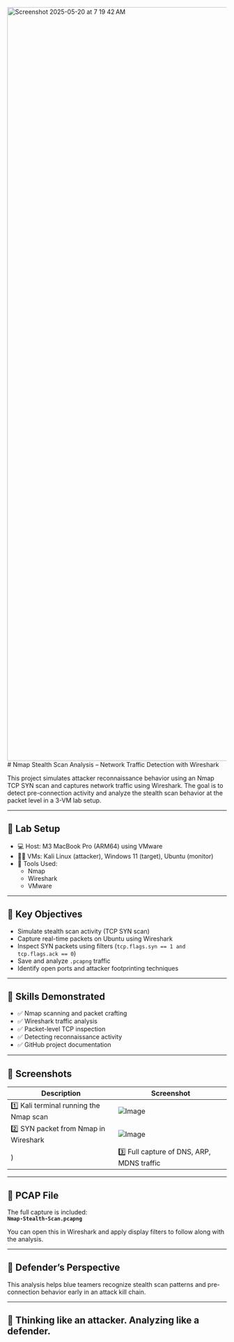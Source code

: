 <img width="1728" alt="Screenshot 2025-05-20 at 7 19 42 AM" src="https://github.com/user-attachments/assets/95934eea-b6f2-4ba2-a080-4c2ad286c434" />
# Nmap Stealth Scan Analysis – Network Traffic Detection with Wireshark

This project simulates attacker reconnaissance behavior using an Nmap TCP SYN scan and captures network traffic using Wireshark. The goal is to detect pre-connection activity and analyze the stealth scan behavior at the packet level in a 3-VM lab setup.

---

## 🧪 Lab Setup

- 💻 Host: M3 MacBook Pro (ARM64) using VMware
- 🐱‍💻 VMs: Kali Linux (attacker), Windows 11 (target), Ubuntu (monitor)
- 🔧 Tools Used:
  - Nmap
  - Wireshark
  - VMware

---

## 📌 Key Objectives

- Simulate stealth scan activity (TCP SYN scan)
- Capture real-time packets on Ubuntu using Wireshark
- Inspect SYN packets using filters (`tcp.flags.syn == 1 and tcp.flags.ack == 0`)
- Save and analyze `.pcapng` traffic
- Identify open ports and attacker footprinting techniques

---

## 🧠 Skills Demonstrated

- ✅ Nmap scanning and packet crafting
- ✅ Wireshark traffic analysis
- ✅ Packet-level TCP inspection
- ✅ Detecting reconnaissance activity
- ✅ GitHub project documentation

---

## 📸 Screenshots

| Description | Screenshot |
|------------|------------|
| 1️⃣ Kali terminal running the Nmap scan | ![Image](https://github.com/user-attachments/assets/84856b75-90dd-4555-838e-0010d0ec87e2) |
| 2️⃣ SYN packet from Nmap in Wireshark | ![Image](https://github.com/user-attachments/assets/cde2aa6d-ea3a-4e3e-8fd0-6de92e94d258) |
)| 3️⃣ Full capture of DNS, ARP, MDNS traffic | ![Wireshark Full](images/wireshark-full-packetview.png) |

---

## 📂 PCAP File

The full capture is included:  
**`Nmap-Stealth-Scan.pcapng`**

You can open this in Wireshark and apply display filters to follow along with the analysis.

---

## 🔐 Defender’s Perspective

This analysis helps blue teamers recognize stealth scan patterns and pre-connection behavior early in an attack kill chain.

---

## 🧠 Thinking like an attacker. Analyzing like a defender.
